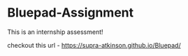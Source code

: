 # Bluepad-Assignment
This is an internship assessment!

checkout this url - https://supra-atkinson.github.io/Bluepad/
